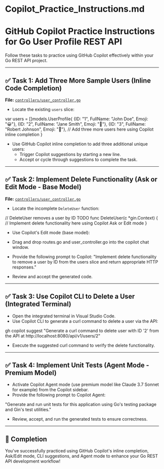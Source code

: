 # Copilot_Practice_Instructions.md

# GitHub Copilot Practice Instructions for Go User Profile REST API

Follow these tasks to practice using GitHub Copilot effectively within your Go REST API project.

---

## ✅ Task 1: Add Three More Sample Users (Inline Code Completion)

**File:** [`controllers/user_controller.go`](controllers/user_controller.go)

- Locate the existing `users` slice:

var users = []models.UserProfile{
    {ID: "1", FullName: "John Doe", Emoji: "😀"},
    {ID: "2", FullName: "Jane Smith", Emoji: "🚀"},
    {ID: "3", FullName: "Robert Johnson", Emoji: "🎸"},
    // Add three more users here using Copilot inline completion
}

- Use GitHub Copilot inline completion to add three additional unique users:
  - Trigger Copilot suggestions by starting a new line.
  - Accept or cycle through suggestions to complete the task.

---

## ✅ Task 2: Implement Delete Functionality (Ask or Edit Mode - Base Model)

**File:** [`controllers/user_controller.go`](controllers/user_controller.go)

- Locate the incomplete `DeleteUser` function:

// DeleteUser removes a user by ID TODO
func DeleteUser(c *gin.Context) {
    // Implement delete functionality here using Copilot Ask or Edit mode
}

- Use Copilot's Edit mode (base model):
 - Drag and drop routes.go and user_controller.go into the copilot chat window.
- Provide the following prompt to Copilot:
"Implement delete functionality to remove a user by ID from the users slice and return appropriate HTTP responses."

- Review and accept the generated code.

---

## ✅ Task 3: Use Copilot CLI to Delete a User (Integrated Terminal)

- Open the integrated terminal in Visual Studio Code.
- Use Copilot CLI to generate a curl command to delete a user via the API:

gh copilot suggest "Generate a curl command to delete user with ID '2' from the API at http://localhost:8080/api/v1/users/2"

- Execute the suggested curl command to verify the delete functionality.

---

## ✅ Task 4: Implement Unit Tests (Agent Mode - Premium Model)

- Activate Copilot Agent mode (use premium model like Claude 3.7 Sonnet for example) from the Copilot sidebar.
- Provide the following prompt to Copilot Agent:

"Generate and run unit tests for this application using Go's testing package and Gin's test utilities."

- Review, accept, and run the generated tests to ensure correctness.

---

## 🎉 Completion

You've successfully practiced using GitHub Copilot's inline completion, Ask/Edit mode, CLI suggestions, and Agent mode to enhance your Go REST API development workflow!